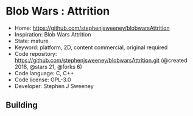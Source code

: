 # Blob Wars : Attrition

- Home: https://github.com/stephenjsweeney/blobwarsAttrition
- Inspiration: Blob Wars Attrition
- State: mature
- Keyword: platform, 2D, content commercial, original required
- Code repository: https://github.com/stephenjsweeney/blobwarsAttrition.git (@created 2018, @stars 21, @forks 6)
- Code language: C, C++
- Code license: GPL-3.0
- Developer: Stephen J Sweeney

## Building
